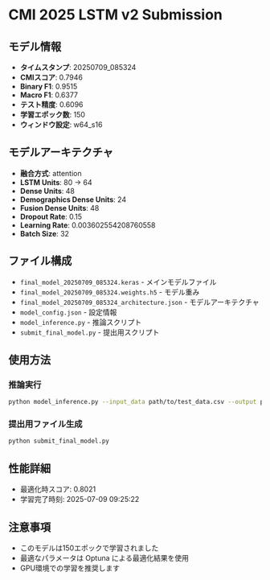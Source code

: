 # CMI 2025 LSTM v2 Submission

## モデル情報
- **タイムスタンプ**: 20250709_085324
- **CMIスコア**: 0.7946
- **Binary F1**: 0.9515
- **Macro F1**: 0.6377
- **テスト精度**: 0.6096
- **学習エポック数**: 150
- **ウィンドウ設定**: w64_s16

## モデルアーキテクチャ
- **融合方式**: attention
- **LSTM Units**: 80 → 64
- **Dense Units**: 48
- **Demographics Dense Units**: 24
- **Fusion Dense Units**: 48
- **Dropout Rate**: 0.15
- **Learning Rate**: 0.003602554208760558
- **Batch Size**: 32

## ファイル構成
- `final_model_20250709_085324.keras` - メインモデルファイル
- `final_model_20250709_085324.weights.h5` - モデル重み
- `final_model_20250709_085324_architecture.json` - モデルアーキテクチャ
- `model_config.json` - 設定情報
- `model_inference.py` - 推論スクリプト
- `submit_final_model.py` - 提出用スクリプト

## 使用方法

### 推論実行
```bash
python model_inference.py --input_data path/to/test_data.csv --output predictions.csv
```

### 提出用ファイル生成
```bash
python submit_final_model.py
```

## 性能詳細
- 最適化時スコア: 0.8021
- 学習完了時刻: 2025-07-09 09:25:22

## 注意事項
- このモデルは150エポックで学習されました
- 最適なパラメータは Optuna による最適化結果を使用
- GPU環境での学習を推奨します
